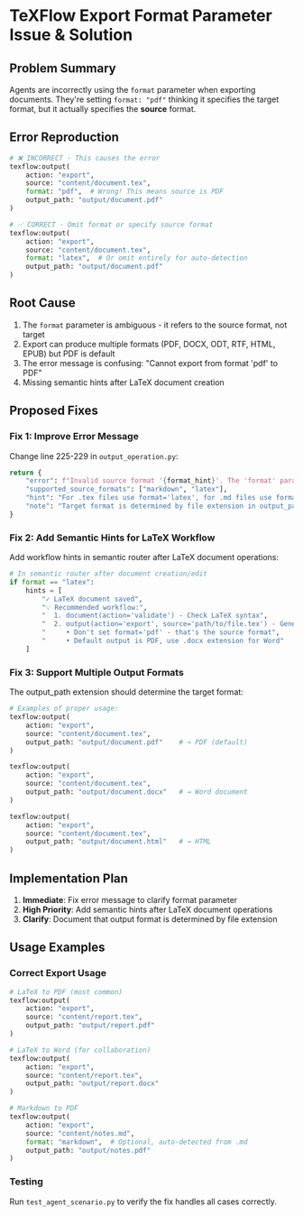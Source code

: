 # TeXFlow Export Format Parameter Issue & Solution

## Problem Summary

Agents are incorrectly using the `format` parameter when exporting documents. They're setting `format: "pdf"` thinking it specifies the target format, but it actually specifies the **source** format.

## Error Reproduction

```python
# ❌ INCORRECT - This causes the error
texflow:output(
    action: "export",
    source: "content/document.tex",
    format: "pdf",  # Wrong! This means source is PDF
    output_path: "output/document.pdf"
)

# ✅ CORRECT - Omit format or specify source format
texflow:output(
    action: "export", 
    source: "content/document.tex",
    format: "latex",  # Or omit entirely for auto-detection
    output_path: "output/document.pdf"
)
```

## Root Cause

1. The `format` parameter is ambiguous - it refers to the source format, not target
2. Export can produce multiple formats (PDF, DOCX, ODT, RTF, HTML, EPUB) but PDF is default
3. The error message is confusing: "Cannot export from format 'pdf' to PDF"
4. Missing semantic hints after LaTeX document creation

## Proposed Fixes

### Fix 1: Improve Error Message
Change line 225-229 in `output_operation.py`:

```python
return {
    "error": f"Invalid source format '{format_hint}'. The 'format' parameter specifies the source document format, not the target.",
    "supported_source_formats": ["markdown", "latex"],
    "hint": "For .tex files use format='latex', for .md files use format='markdown', or omit format for auto-detection",
    "note": "Target format is determined by file extension in output_path (default: .pdf)"
}
```

### Fix 2: Add Semantic Hints for LaTeX Workflow
Add workflow hints in semantic router after LaTeX document operations:

```python
# In semantic router after document creation/edit
if format == "latex":
    hints = [
        "✓ LaTeX document saved",
        "💡 Recommended workflow:",
        "  1. document(action='validate') - Check LaTeX syntax",
        "  2. output(action='export', source='path/to/file.tex') - Generate PDF",
        "     • Don't set format='pdf' - that's the source format",
        "     • Default output is PDF, use .docx extension for Word"
    ]
```

### Fix 3: Support Multiple Output Formats
The output_path extension should determine the target format:

```python
# Examples of proper usage:
texflow:output(
    action: "export",
    source: "content/document.tex",
    output_path: "output/document.pdf"    # → PDF (default)
)

texflow:output(
    action: "export",
    source: "content/document.tex",
    output_path: "output/document.docx"   # → Word document
)

texflow:output(
    action: "export",
    source: "content/document.tex",
    output_path: "output/document.html"   # → HTML
)
```

## Implementation Plan

1. **Immediate**: Fix error message to clarify format parameter
2. **High Priority**: Add semantic hints after LaTeX document operations
3. **Clarify**: Document that output format is determined by file extension

## Usage Examples

### Correct Export Usage

```python
# LaTeX to PDF (most common)
texflow:output(
    action: "export",
    source: "content/report.tex",
    output_path: "output/report.pdf"
)

# LaTeX to Word (for collaboration)
texflow:output(
    action: "export",
    source: "content/report.tex",
    output_path: "output/report.docx"
)

# Markdown to PDF
texflow:output(
    action: "export",
    source: "content/notes.md",
    format: "markdown",  # Optional, auto-detected from .md
    output_path: "output/notes.pdf"
)
```

### Testing

Run `test_agent_scenario.py` to verify the fix handles all cases correctly.